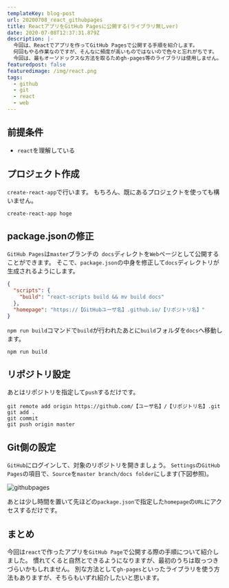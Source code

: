 ```yaml
---
templateKey: blog-post
url: 20200708_react_githubpages
title: ReactアプリをGitHub Pagesに公開する(ライブラリ無しver)
date: 2020-07-08T12:37:31.879Z
description: |-
  今回は、Reactでアプリを作ってGitHub Pagesで公開する手順を紹介します。
  何回もやる作業なのですが、そんなに頻度が高いものではないので色々と忘れがちです。
  今回は、最もオーソドックスな方法を取るためgh-pages等のライブラリは使用しません。
featuredpost: false
featuredimage: /img/react.png
tags:
  - github
  - git
  - react
  - web
---
```

## 前提条件
- `react`を理解している

## プロジェクト作成
`create-react-app`で行います。
もちろん、既にあるプロジェクトを使っても構いません。

```shell
create-react-app hoge
```
## package.jsonの修正
`GitHub Pages`は`master`ブランチの`docs`ディレクトを`Web`ページとして公開することができます。
そこで、`package.json`の中身を修正して`docs`ディレクトリが生成されるようにします。

```json:title=package.json
{
  "scripts": {
    "build": "react-scripts build && mv build docs"
  },
  "homepage": "https://【GitHubユーザ名】.github.io/【リポジトリ名】"
}
```

`npm run build`コマンドで`build`が行われたあとに`build`フォルダを`docs`へ移動します。

```shell
npm run build
```

## リポジトリ設定
あとはリポジトリを指定して`push`するだけです。

```shell
git remote add origin https://github.com/【ユーザ名】/【リポジトリ名】.git
git add .
git commit
git push origin master
```
## Git側の設定
`GitHub`にログインして、対象のリポジトリを開きましょう。
`Settings`の`GitHub Pages`の項目で、`Source`を`master branch/docs folder`にします(下図参照)。

![githubpages](/img/githubpages.png "githubpages")

あとは少し時間を置いて先ほどの`package.json`で指定した`homepage`の`URL`にアクセスするだけです。

## まとめ
今回は`react`で作ったアプリを`GitHub Page`で公開する際の手順について紹介しました。
慣れてくると自然とできるようになりますが、最初のうちは取っつきづらいかもしれません。
別な方法として`gh-pages`といったライブラリを使う方法もありますが、そちらもいずれ紹介したいと思います。